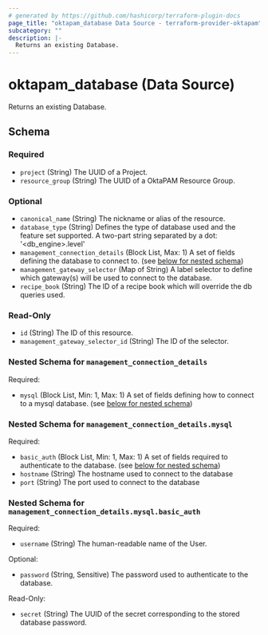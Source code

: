 ```yaml
---
# generated by https://github.com/hashicorp/terraform-plugin-docs
page_title: "oktapam_database Data Source - terraform-provider-oktapam"
subcategory: ""
description: |-
  Returns an existing Database.
---
```


# oktapam_database (Data Source)

Returns an existing Database.



<!-- schema generated by tfplugindocs -->
## Schema

### Required

- `project` (String) The UUID of a Project.
- `resource_group` (String) The UUID of a OktaPAM Resource Group.

### Optional

- `canonical_name` (String) The nickname or alias of the resource.
- `database_type` (String) Defines the type of database used and the feature set supported. A two-part string separated by a dot: '<db_engine>.level<level>'
- `management_connection_details` (Block List, Max: 1) A set of fields defining the database to connect to. (see [below for nested schema](#nestedblock--management_connection_details))
- `management_gateway_selector` (Map of String) A label selector to define which gateway(s) will be used to connect to the database.
- `recipe_book` (String) The ID of a recipe book which will override the db queries used.

### Read-Only

- `id` (String) The ID of this resource.
- `management_gateway_selector_id` (String) The ID of the selector.

<a id="nestedblock--management_connection_details"></a>
### Nested Schema for `management_connection_details`

Required:

- `mysql` (Block List, Min: 1, Max: 1) A set of fields defining how to connect to a mysql database. (see [below for nested schema](#nestedblock--management_connection_details--mysql))

<a id="nestedblock--management_connection_details--mysql"></a>
### Nested Schema for `management_connection_details.mysql`

Required:

- `basic_auth` (Block List, Min: 1, Max: 1) A set of fields required to authenticate to the database. (see [below for nested schema](#nestedblock--management_connection_details--mysql--basic_auth))
- `hostname` (String) The hostname used to connect to the database
- `port` (String) The port used to connect to the database

<a id="nestedblock--management_connection_details--mysql--basic_auth"></a>
### Nested Schema for `management_connection_details.mysql.basic_auth`

Required:

- `username` (String) The human-readable name of the User.

Optional:

- `password` (String, Sensitive) The password used to authenticate to the database.

Read-Only:

- `secret` (String) The UUID of the secret corresponding to the stored database password.
